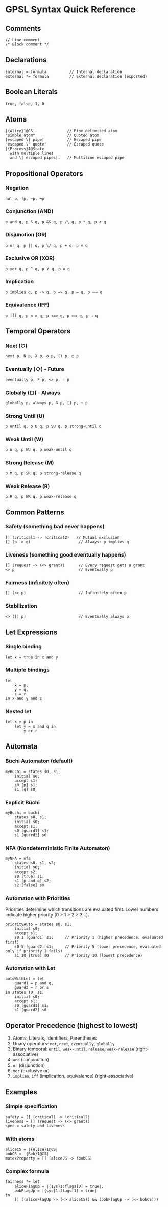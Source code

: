 # GPSL Syntax Quick Reference

## Comments
```gpsl
// Line comment
/* Block comment */
```

## Declarations
```gpsl
internal = formula          // Internal declaration
external *= formula         // External declaration (exported)
```

## Boolean Literals
```gpsl
true, false, 1, 0
```

## Atoms
```gpsl
|{Alice}1@CS|              // Pipe-delimited atom
"simple atom"              // Quoted atom
|escaped \| pipe|          // Escaped pipe
"escaped \" quote"         // Escaped quote
|{Process}1@State
  with multiple lines
  and \| escaped pipes|.   // Multiline escaped pipe
```

## Propositional Operators

### Negation
```gpsl
not p, !p, ~p, ¬p
```

### Conjunction (AND)
```gpsl
p and q, p & q, p && q, p /\ q, p * q, p ∧ q
```

### Disjunction (OR)
```gpsl
p or q, p || q, p \/ q, p + q, p ∨ q
```

### Exclusive OR (XOR)
```gpsl
p xor q, p ^ q, p ⊻ q, p ⊕ q
```

### Implication
```gpsl
p implies q, p -> q, p => q, p → q, p ⟹ q
```

### Equivalence (IFF)
```gpsl
p iff q, p <-> q, p <=> q, p ⟺ q, p ↔ q
```

## Temporal Operators

### Next (○)
```gpsl
next p, N p, X p, o p, () p, ◯ p
```

### Eventually (◇) - Future
```gpsl
eventually p, F p, <> p, ♢ p
```

### Globally (□) - Always
```gpsl
globally p, always p, G p, [] p, ☐ p
```

### Strong Until (U)
```gpsl
p until q, p U q, p SU q, p strong-until q
```

### Weak Until (W)
```gpsl
p W q, p WU q, p weak-until q
```

### Strong Release (M)
```gpsl
p M q, p SR q, p strong-release q
```

### Weak Release (R)
```gpsl
p R q, p WR q, p weak-release q
```

## Common Patterns

### Safety (something bad never happens)
```gpsl
[] (critical1 -> !critical2)   // Mutual exclusion
[] (p -> q)                     // Always: p implies q
```

### Liveness (something good eventually happens)
```gpsl
[] (request -> (<> grant))      // Every request gets a grant
<> p                            // Eventually p
```

### Fairness (infinitely often)
```gpsl
[] (<> p)                       // Infinitely often p
```

### Stabilization
```gpsl
<> ([] p)                       // Eventually always p
```

## Let Expressions

### Single binding
```gpsl
let x = true in x and y
```

### Multiple bindings
```gpsl
let 
    x = p, 
    y = q,
    z = r
in x and y and z
```

### Nested let
```gpsl
let x = p in 
    let y = x and q in 
        y or r
```

## Automata

### Büchi Automaton (default)
```gpsl
myBuchi = states s0, s1;
    initial s0;
    accept s1;
    s0 [p] s1;
    s1 [q] s0
```

### Explicit Büchi
```gpsl
myBuchi = buchi
    states s0, s1;
    initial s0;
    accept s1;
    s0 [guard1] s1;
    s1 [guard2] s0
```

### NFA (Nondeterministic Finite Automaton)
```gpsl
myNFA = nfa
    states s0, s1, s2;
    initial s0;
    accept s2;
    s0 [true] s1;
    s1 [p and q] s2;
    s2 [false] s0
```

### Automaton with Priorities

Priorities determine which transitions are evaluated first. Lower numbers indicate higher priority (0 > 1 > 2 > 3...).

```gpsl
priorityAuto = states s0, s1;
    initial s0;
    accept s1;
    s0 1 [guard1] s1;     // Priority 1 (higher precedence, evaluated first)
    s0 5 [guard2] s1;     // Priority 5 (lower precedence, evaluated only if priority 1 fails)
    s1 10 [true] s0       // Priority 10 (lowest precedence)
```

### Automaton with Let
```gpsl
autoWithLet = let
    guard1 = p and q,
    guard2 = r or s
in states s0, s1;
    initial s0;
    accept s1;
    s0 [guard1] s1;
    s1 [guard2] s0
```

## Operator Precedence (highest to lowest)

1. Atoms, Literals, Identifiers, Parentheses
2. Unary operators: `not`, `next`, `eventually`, `globally`
3. Binary temporal: `until`, `weak-until`, `release`, `weak-release` (right-associative)
4. `and` (conjunction)
5. `or` (disjunction)
6. `xor` (exclusive or)
7. `implies`, `iff` (implication, equivalence) (right-associative)

## Examples

### Simple specification
```gpsl
safety = [] (critical1 -> !critical2)
liveness = [] (request -> (<> grant))
spec = safety and liveness
```

### With atoms
```gpsl
aliceCS = |{Alice}1@CS|
bobCS = |{Bob}1@CS|
mutexProperty = [] (aliceCS -> !bobCS)
```

### Complex formula
```gpsl
fairness *= let
    aliceFlagUp = |{sys}1:flags[0] = true|,
    bobFlagUp = |{sys}1:flags[1] = true|
in
    [] ((aliceFlagUp -> (<> aliceCS)) && (bobFlagUp -> (<> bobCS)))
```
